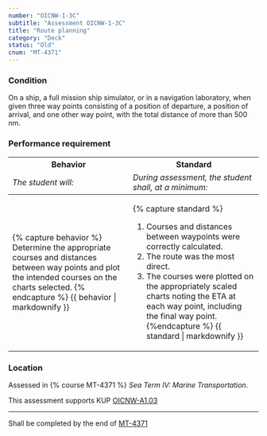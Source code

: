 ```yaml
---
number: "OICNW-1-3C"
subtitle: "Assessment OICNW-1-3C"
title: "Route planning"
category: "Deck"
status: "Old"
cnum: "MT-4371"
---
```

### Condition

On a ship, a full mission ship simulator, or in a navigation laboratory, when given three way points consisting of a position of departure, a position of arrival, and one other way point, with the total distance of more than 500 nm.

### Performance requirement 

<table width='100%' class='Guidelines'>
 <thead>
 <tr>
     <th class='thirty'>Behavior</th>
     <th class='seventy'>Standard</th>
 </tr>
 <tr>
     <td><em>The student will:</em></td>
     <td><em>During assessment, the student shall, at a minimum:</em></td>
 </tr>
 </thead>
 <tbody>
 

<tr><td>

{% capture behavior %}
Determine the appropriate courses and distances between way points and plot the intended courses on the charts selected.
{% endcapture %}
{{ behavior | markdownify }}

</td><td>

{% capture standard %}
1. Courses and distances between waypoints were correctly calculated.
2. The route was the most direct.
3. The courses were plotted on the appropriately scaled charts noting the ETA at each way point, including the final way point.
{%endcapture %}
{{ standard | markdownify }}

</td></tr>



 </tbody>
 </table>

### Location

Assessed in  {% course  MT-4371 %}  *Sea Term IV: Marine Transportation*.

This assessment supports KUP [OICNW-A1.03]({{site.baseurl}}/tables/21.html#OICNW-A1.03)

***

Shall be completed by the end of [MT-4371](mt-4371)